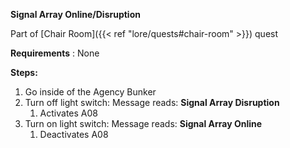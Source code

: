 **Signal Array Online/Disruption**

Part of [Chair Room]({{< ref "lore/quests#chair-room" >}}) quest

**Requirements** : None

**Steps:**

1. Go inside of the Agency Bunker
2. Turn off light switch: Message reads: **Signal Array Disruption**
	1. Activates A08
3. Turn on light switch: Message reads: **Signal Array Online**
	1. Deactivates A08